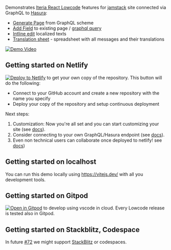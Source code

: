 Demonstrates [Iteria React Lowcode](https://docs.iteria.app/) features for [jamstack](https://jamstack.org/) site connected via GraphQL to [Hasura](https://hasura.io/):
* [Generate Page](https://www.youtube.com/watch?v=5-U2vfgHkMA&t=206s) from GraphQL scheme
* [Add Field](https://www.youtube.com/watch?v=5-U2vfgHkMA&t=130s) to existing page / [graphql query](https://www.youtube.com/watch?v=5-U2vfgHkMA&t=314s)
* [Intline edit](https://www.youtube.com/watch?v=5-U2vfgHkMA&t=230s) localized texts
* [Translation sheet](https://www.youtube.com/watch?v=5-U2vfgHkMA&t=396s) - spreadsheet with all messages and their translations

[![Demo Video](https://img.youtube.com/vi/5-U2vfgHkMA/0.jpg)](https://www.youtube.com/watch?v=5-U2vfgHkMA&t=206s)

## Getting started on Netlify
[![Deploy to Netlify](https://www.netlify.com/img/deploy/button.svg)](https://app.netlify.com/start/deploy?repository=https://github.com/iteria-app/example-material-ui&stack=cms) to get your own copy of the repository. This button will do the following:
- Connect to your GitHub account and create a new repository with the name you specify
- Deploy your copy of the repository and setup continuous deployment

Next steps:
1. Customization: Now you're all set and you can start customizing your site (see [docs](https://docs.iteria.app/docs/category/features)).
2. Consider connecting to your own GraphQL/Hasura endpoint (see [docs](https://docs.iteria.app/docs/getting-started/change-graphql-endpoint)).
3. Even non technical users can collaborate once deployed to netlify! see [docs](https://docs.iteria.app/docs/getting-started/netlify))

## Getting started on localhost
You can run this demo locally using https://vitejs.dev/ with all you development tools.

## Getting started on Gitpod
[![Open in Gitpod](https://gitpod.io/button/open-in-gitpod.svg)](https://gitpod.io/#https://github.com/iteria-app/example-material-ui) to develop using vscode in cloud. Every Lowcode release is tested also in Gitpod.

## Getting started on Stackblitz, Codespace
In future [#72](https://github.com/iteria-app/example-material-ui/issues/72) we might support [StackBlitz](https://stackblitz.com/github/iteria-app/example-material-ui) or codespaces.
